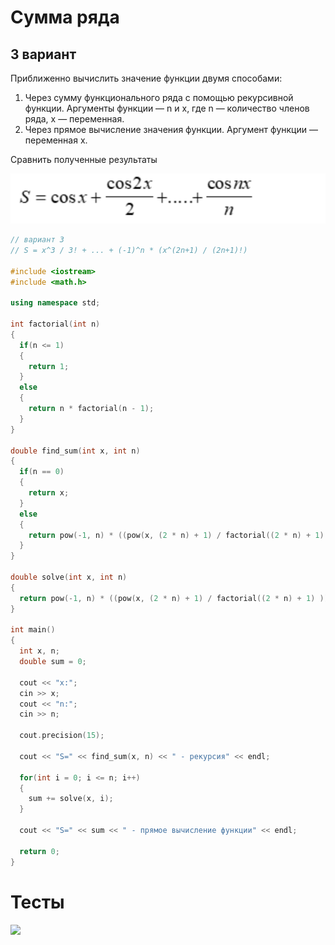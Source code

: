 # Сумма ряда

## 3 вариант

Приближенно вычислить значение функции двумя способами:

1) Через сумму функционального ряда с помощью рекурсивной функции. Аргументы функции — n и x, где n — количество членов ряда, x — переменная. 
2) Через прямое вычисление значения функции. Аргумент функции — переменная x.

Сравнить полученные результаты

<img src="expression.png">

```c++
// вариант 3
// S = x^3 / 3! + ... + (-1)^n * (x^(2n+1) / (2n+1)!)

#include <iostream>
#include <math.h>

using namespace std;

int factorial(int n)
{
  if(n <= 1)
  {
    return 1;
  }
  else
  {
    return n * factorial(n - 1);
  }
}

double find_sum(int x, int n)
{
  if(n == 0)
  {
    return x;
  }
  else
  {
    return pow(-1, n) * ((pow(x, (2 * n) + 1) / factorial((2 * n) + 1) )) + find_sum(x, n - 1);
  }
}

double solve(int x, int n)
{
  return pow(-1, n) * ((pow(x, (2 * n) + 1) / factorial((2 * n) + 1) ));
}

int main()
{
  int x, n;
  double sum = 0;

  cout << "x:";
  cin >> x;
  cout << "n:";
  cin >> n;

  cout.precision(15);

  cout << "S=" << find_sum(x, n) << " - рекурсия" << endl;

  for(int i = 0; i <= n; i++)
  {
    sum += solve(x, i);
  }

  cout << "S=" << sum << " - прямое вычисление функции" << endl;

  return 0;
}
```

# Тесты

<image src="test.png">
